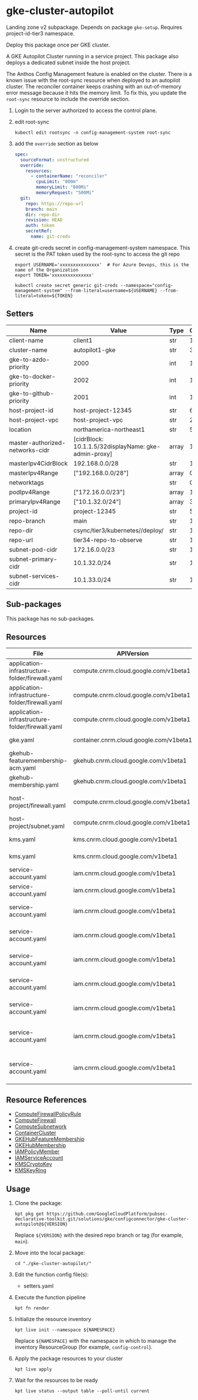 <!-- BEGINNING OF PRE-COMMIT-BLUEPRINT DOCS HOOK:TITLE -->
# gke-cluster-autopilot


<!-- END OF PRE-COMMIT-BLUEPRINT DOCS HOOK:TITLE -->

<!-- BEGINNING OF PRE-COMMIT-BLUEPRINT DOCS HOOK:BODY -->
Landing zone v2 subpackage.
Depends on package `gke-setup`.
Requires project-id-tier3 namespace.

Deploy this package once per GKE cluster.

A GKE Autopilot Cluster running in a service project. This package also deploys a dedicated subnet inside the host project.

The Anthos Config Management feature is enabled on the cluster. There is a known issue with the root-sync resource when deployed to an autopilot cluster.
The reconciler container keeps crashing with an out-of-memory error message because it hits the memory limit.
To fix this, you update the `root-sync` resource to include the override section.

1. Login to the server authorized to access the control plane.

2. edit root-sync

    ```shell
    kubectl edit rootsync -n config-management-system root-sync
    ```

3. add the `override` section as below

    ```yaml
    spec:
      sourceFormat: unstructured
      override:
        resources:
          - containerName: "reconciler"
            cpuLimit: "800m"
            memoryLimit: "800Mi"
            memoryRequest: "500Mi"
      git:
        repo: https://repo-url
        branch: main
        dir: repo-dir
        revision: HEAD
        auth: token
        secretRef:
          name: git-creds
    ```

4. create git-creds secret in config-management-system namespace. This secret is the PAT token used by the root-sync to access the git repo

    ```shell
    export USERNAME='xxxxxxxxxxxxxxx'  # For Azure Devops, this is the name of the Organization
    export TOKEN='xxxxxxxxxxxxxxx'
    ```

    ```shell
    kubectl create secret generic git-creds --namespace="config-management-system" --from-literal=username=${USERNAME} --from-literal=token=${TOKEN}
    ```

## Setters

|              Name               |                        Value                         | Type  | Count |
|---------------------------------|------------------------------------------------------|-------|-------|
| client-name                     | client1                                              | str   |    18 |
| cluster-name                    | autopilot1-gke                                       | str   |    36 |
| gke-to-azdo-priority            |                                                 2000 | int   |     1 |
| gke-to-docker-priority          |                                                 2002 | int   |     1 |
| gke-to-github-priority          |                                                 2001 | int   |     1 |
| host-project-id                 | host-project-12345                                   | str   |     6 |
| host-project-vpc                | host-project-vpc                                     | str   |     2 |
| location                        | northamerica-northeast1                              | str   |     5 |
| master-authorized-networks-cidr | [cidrBlock: 10.1.1.5/32displayName: gke-admin-proxy] | array |     1 |
| masterIpv4CidrBlock             | 192.168.0.0/28                                       | str   |     1 |
| masterIpv4Range                 | ["192.168.0.0/28"]                                   | array |     0 |
| networktags                     |                                                      | str   |     0 |
| podIpv4Range                    | ["172.16.0.0/23"]                                    | array |     1 |
| primaryIpv4Range                | ["10.1.32.0/24"]                                     | array |     3 |
| project-id                      | project-12345                                        | str   |    51 |
| repo-branch                     | main                                                 | str   |     1 |
| repo-dir                        | csync/tier3/kubernetes/<fleet-id>/deploy/<env>       | str   |     1 |
| repo-url                        | tier34-repo-to-observe                               | str   |     1 |
| subnet-pod-cidr                 | 172.16.0.0/23                                        | str   |     1 |
| subnet-primary-cidr             | 10.1.32.0/24                                         | str   |     1 |
| subnet-services-cidr            | 10.1.33.0/24                                         | str   |     1 |

## Sub-packages

This package has no sub-packages.

## Resources

|                      File                       |               APIVersion                |           Kind            |                                Name                                 |    Namespace     |
|-------------------------------------------------|-----------------------------------------|---------------------------|---------------------------------------------------------------------|------------------|
| application-infrastructure-folder/firewall.yaml | compute.cnrm.cloud.google.com/v1beta1   | ComputeFirewallPolicyRule | project-id-cluster-name-egress-allow-azdo                           | project-id-tier3 |
| application-infrastructure-folder/firewall.yaml | compute.cnrm.cloud.google.com/v1beta1   | ComputeFirewallPolicyRule | project-id-cluster-name-egress-allow-github                         | project-id-tier3 |
| application-infrastructure-folder/firewall.yaml | compute.cnrm.cloud.google.com/v1beta1   | ComputeFirewallPolicyRule | project-id-cluster-name-egress-allow-docker                         | project-id-tier3 |
| gke.yaml                                        | container.cnrm.cloud.google.com/v1beta1 | ContainerCluster          | cluster-name                                                        | project-id-tier3 |
| gkehub-featuremembership-acm.yaml               | gkehub.cnrm.cloud.google.com/v1beta1    | GKEHubFeatureMembership   | cluster-name-acm-hubfeaturemembership                               | project-id-tier3 |
| gkehub-membership.yaml                          | gkehub.cnrm.cloud.google.com/v1beta1    | GKEHubMembership          | cluster-name                                                        | project-id-tier3 |
| host-project/firewall.yaml                      | compute.cnrm.cloud.google.com/v1beta1   | ComputeFirewall           | project-id-cluster-name-lb-health-check                             |                  |
| host-project/subnet.yaml                        | compute.cnrm.cloud.google.com/v1beta1   | ComputeSubnetwork         | project-id-cluster-name-snet                                        |                  |
| kms.yaml                                        | kms.cnrm.cloud.google.com/v1beta1       | KMSKeyRing                | cluster-name-kmskeyring                                             | project-id-tier3 |
| kms.yaml                                        | kms.cnrm.cloud.google.com/v1beta1       | KMSCryptoKey              | cluster-name-etcd-key                                               | project-id-tier3 |
| service-account.yaml                            | iam.cnrm.cloud.google.com/v1beta1       | IAMServiceAccount         | cluster-name-sa                                                     | project-id-tier3 |
| service-account.yaml                            | iam.cnrm.cloud.google.com/v1beta1       | IAMPolicyMember           | cluster-name-sa-logwriter-permissions                               | project-id-tier3 |
| service-account.yaml                            | iam.cnrm.cloud.google.com/v1beta1       | IAMPolicyMember           | cluster-name-sa-metricwriter-permissions                            | project-id-tier3 |
| service-account.yaml                            | iam.cnrm.cloud.google.com/v1beta1       | IAMPolicyMember           | cluster-name-sa-monitoring-viewer-permissions                       | project-id-tier3 |
| service-account.yaml                            | iam.cnrm.cloud.google.com/v1beta1       | IAMPolicyMember           | cluster-name-sa-storage-object-viewer-permissions                   | project-id-tier3 |
| service-account.yaml                            | iam.cnrm.cloud.google.com/v1beta1       | IAMPolicyMember           | cluster-name-sa-stackdriver-metadata-writer-permissions             | project-id-tier3 |
| service-account.yaml                            | iam.cnrm.cloud.google.com/v1beta1       | IAMPolicyMember           | cluster-name-sa-artifactregistry-reader-permissions                 | project-id-tier3 |
| service-account.yaml                            | iam.cnrm.cloud.google.com/v1beta1       | IAMPolicyMember           | cluster-name-sa-secretmanager-secretaccessor-permissions            | project-id-tier3 |
| service-account.yaml                            | iam.cnrm.cloud.google.com/v1beta1       | IAMPolicyMember           | project-id-tier3-sa-serviceaccount-user-cluster-name-sa-permissions | project-id-tier3 |

## Resource References

- [ComputeFirewallPolicyRule](https://cloud.google.com/config-connector/docs/reference/resource-docs/compute/computefirewallpolicyrule)
- [ComputeFirewall](https://cloud.google.com/config-connector/docs/reference/resource-docs/compute/computefirewall)
- [ComputeSubnetwork](https://cloud.google.com/config-connector/docs/reference/resource-docs/compute/computesubnetwork)
- [ContainerCluster](https://cloud.google.com/config-connector/docs/reference/resource-docs/container/containercluster)
- [GKEHubFeatureMembership](https://cloud.google.com/config-connector/docs/reference/resource-docs/gkehub/gkehubfeaturemembership)
- [GKEHubMembership](https://cloud.google.com/config-connector/docs/reference/resource-docs/gkehub/gkehubmembership)
- [IAMPolicyMember](https://cloud.google.com/config-connector/docs/reference/resource-docs/iam/iampolicymember)
- [IAMServiceAccount](https://cloud.google.com/config-connector/docs/reference/resource-docs/iam/iamserviceaccount)
- [KMSCryptoKey](https://cloud.google.com/config-connector/docs/reference/resource-docs/kms/kmscryptokey)
- [KMSKeyRing](https://cloud.google.com/config-connector/docs/reference/resource-docs/kms/kmskeyring)

## Usage

1.  Clone the package:
    ```shell
    kpt pkg get https://github.com/GoogleCloudPlatform/pubsec-declarative-toolkit.git/solutions/gke/configconnector/gke-cluster-autopilot@${VERSION}
    ```
    Replace `${VERSION}` with the desired repo branch or tag
    (for example, `main`).

1.  Move into the local package:
    ```shell
    cd "./gke-cluster-autopilot/"
    ```

1.  Edit the function config file(s):
    - setters.yaml

1.  Execute the function pipeline
    ```shell
    kpt fn render
    ```

1.  Initialize the resource inventory
    ```shell
    kpt live init --namespace ${NAMESPACE}
    ```
    Replace `${NAMESPACE}` with the namespace in which to manage
    the inventory ResourceGroup (for example, `config-control`).

1.  Apply the package resources to your cluster
    ```shell
    kpt live apply
    ```

1.  Wait for the resources to be ready
    ```shell
    kpt live status --output table --poll-until current
    ```

<!-- END OF PRE-COMMIT-BLUEPRINT DOCS HOOK:BODY -->
